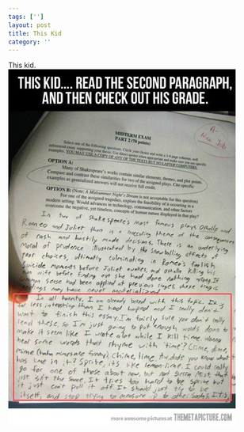```yaml
---
tags: ['']
layout: post
title: This Kid
category: ''
---
```

This kid.
![This kid.](/uploads/2012-12-13-this-kid.jpg)
